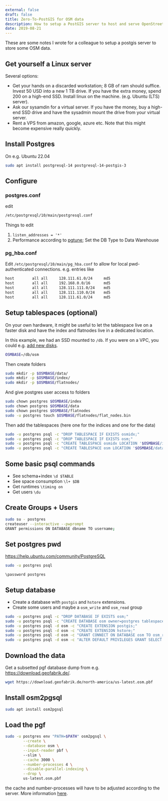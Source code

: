 ```yaml
---
external: false
draft: false
title: Zero-To-PostGIS for OSM data
description: How to setup a PostGIS server to host and serve OpenStreetMap Data
date: 2019-08-21
---
```


These are some notes I wrote for a colleague to setup a postgis server to store some OSM data.
 

## Get yourself a Linux server

Several options:
- Get your hands on a discarded workstation; 8 GB of ram should suffice. Invest 50 USD into a new 1 TB drive. If you have the extra money, spend 200 on a high-end SSD. Install linux on the machine. (e.g. Ubuntu (LTS) server).
- Ask our sysamdin for a virtual server. If you have the money, buy a high-end SSD drive and have the sysadmin mount the drive from your virtual server.
- Rent a VPS from amazon, google, azure etc. Note that this might become expensive really quickly.


## Install Postgres
On e.g. Ubuntu 22.04

```bash
sudo apt install postgresql-14 postgresql-14-postgis-3
```

## Configure 

### postgres.conf
edit

```bash
/etc/postgresql/10/main/postgresql.conf 
```

Things to edit
1. `listen_addresses = '*' `
2. Performance according to [pgtune](https://pgtune.leopard.in.ua); Set the DB Type to Data Warehouse

### pg_hba.conf
Edit `/etc/postgresql/10/main/pg_hba.conf` to allow for local pwd-authenticated connections. e.g. entries like

```bash
host        all all     128.111.61.0/24     md5
host		all	all		192.168.0.0/16		md5
host		all	all		128.111.111.0/24	md5
host		all	all		128.111.110.0/24	md5
host        all all     128.111.61.0/24     md5
```

## Setup tablespaces (optional)
On your own hardware, it might be useful to let the tablespace live on a faster disk and have the index and flatnodes live 
in a dedicated location.

In this example, we had an SSD mounted to `/db`. If you were on a VPC, you could e.g. [add new disks](add_disks).



```bash
OSMBASE=/db/osm
```

Then create folders
```bash
sudo mkdir -p $OSMBASE/data/
sudo mkdir -p $OSMBASE/index/	
sudo mkdir -p $OSMBASE/flatnodes/	
```

And give postgres user access to folders
```bash
sudo chown postgres $OSMBASE/index
sudo chown postgres $OSMBASE/data    
sudo chown postgres $OSMBASE/flatnodes 
sudo -u postgres touch $OSMBASE/flatnodes/flat_nodes.bin
```

Then add the tablespaces (here one for the indices and one for the data)
```bash
sudo -u postgres psql -c "DROP TABLESPACE IF EXISTS osmidx;"
sudo -u postgres psql -c "DROP TABLESPACE IF EXISTS osm;"
sudo -u postgres psql -c "CREATE TABLESPACE osmidx LOCATION '$OSMBASE/index';"
sudo -u postgres psql -c "CREATE TABLESPACE osm LOCATION '$OSMBASE/data';"
```


## Some basic psql commands
- See schema+index `\d $TABLE`
- See space consumption `\l+ $DB`
- Get runtimes `\timing on`
- Get users `\du`


## Create Groups + Users
```bash
sudo su - postgres
createuser --interactive --pwprompt
GRANT permissions ON DATABASE dbname TO username;
```



## Set postgres pwd
https://help.ubuntu.com/community/PostgreSQL

```bash
sudo -u postgres psql
```

```psql
\password postgres
```


## Setup database
- Create a database with `postgis` and `hstore` extensions.
- Create some users and maybe a `osm_write` and `osm_read` group

```bash
sudo -u postgres psql -c "DROP DATABASE IF EXISTS osm;"
sudo -u postgres psql -c "CREATE DATABASE osm owner=postgres tablespace=osm ;" # setting the tablespace is optional
sudo -u postgres psql -d osm -c "CREATE EXTENSION postgis;"
sudo -u postgres psql -d osm -c "CREATE EXTENSION hstore;"
sudo -u postgres psql -d osm -c "GRANT CONNECT ON DATABASE osm TO osm_read;"
sudo -u postgres psql -d osm -c "ALTER DEFAULT PRIVILEGES GRANT SELECT ON TABLES TO osm_read;"
```

## Download the data
Get a subsetted pgf database dump from e.g. https://download.geofabrik.de/.

```bash
wget https://download.geofabrik.de/north-america/us-latest.osm.pbf
```

## Install osm2pgsql
```bash
sudo apt install osm2pgsql
```

## Load the pgf
```bash
sudo -u postgres env "PATH=$PATH" osm2pgsql \
        --create \
        --database osm \
        --input-reader pbf \        
        --slim \
        --cache 3000 \
        --number-processes 4 \
        --disable-parallel-indexing \
        --drop \
        us-latest.osm.pbf
```

the cache and number-processes will have to be adjusted according to the server. More information [here](load_pbf).

